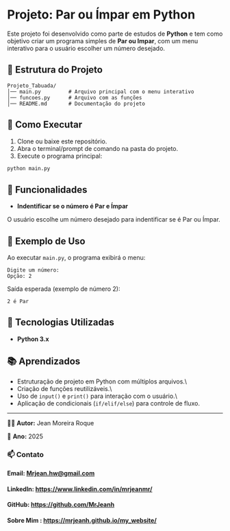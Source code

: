 # Projeto: Par ou Ímpar em Python

Este projeto foi desenvolvido como parte de estudos de **Python** e tem
como objetivo criar um programa simples de **Par ou Impar**, com um menu interativo para o usuário escolher um número desejado.

## 📂 Estrutura do Projeto

    Projeto_Tabuada/
    │── main.py         # Arquivo principal com o menu interativo
    │── funcoes.py      # Arquivo com as funções
    │── README.md       # Documentação do projeto

## 🚀 Como Executar

1.  Clone ou baixe este repositório.
2.  Abra o terminal/prompt de comando na pasta do projeto.
3.  Execute o programa principal:

```bash
python main.py
```

## 📌 Funcionalidades

- **Indentificar se o número é Par e Ímpar**

O usuário escolhe um número desejado para indentificar se é Par ou Ímpar.

## 📖 Exemplo de Uso

Ao executar `main.py`, o programa exibirá o menu:

    Digite um número:
    Opção: 2

Saída esperada (exemplo de número 2):

    2 é Par

## 🔧 Tecnologias Utilizadas

- **Python 3.x**

## 📚 Aprendizados

- Estruturação de projeto em Python com múltiplos arquivos.\
- Criação de funções reutilizáveis.\
- Uso de `input()` e `print()` para interação com o usuário.\
- Aplicação de condicionais (`if/elif/else`) para controle de fluxo.

---

👨‍💻 **Autor:** Jean Moreira Roque

📅 **Ano:** 2025

### 📫 Contato

#### Email: Mrjean.hw@gmail.com

#### LinkedIn: https://www.linkedin.com/in/mrjeanmr/

#### GitHub: https://github.com/MrJeanh

#### Sobre Mim : https://mrjeanh.github.io/my_website/
